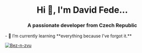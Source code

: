 <h1 align="center">Hi 👋, I'm David Fede...</h1>
<h3 align="center">A passionate developer from Czech Republic</h3>
- 🌱 I’m currently learning **everything because I've forgot it.**

</p>
<a href="https://imgbb.com/"><img src="https://i.ibb.co/hB9D5Bn/Bez-n-zvu.jpg" alt="Bez-n-zvu" border="0"></a>
